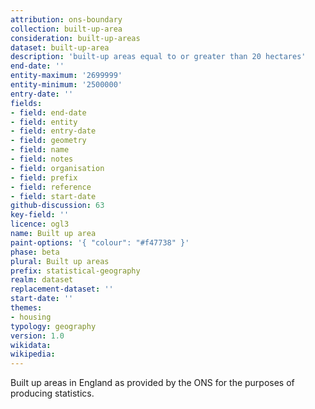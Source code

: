 ```yaml
---
attribution: ons-boundary
collection: built-up-area
consideration: built-up-areas
dataset: built-up-area
description: 'built-up areas equal to or greater than 20 hectares'
end-date: ''
entity-maximum: '2699999'
entity-minimum: '2500000'
entry-date: ''
fields:
- field: end-date
- field: entity
- field: entry-date
- field: geometry
- field: name
- field: notes
- field: organisation
- field: prefix
- field: reference
- field: start-date
github-discussion: 63
key-field: ''
licence: ogl3
name: Built up area
paint-options: '{ "colour": "#f47738" }'
phase: beta
plural: Built up areas
prefix: statistical-geography
realm: dataset
replacement-dataset: ''
start-date: ''
themes:
- housing
typology: geography
version: 1.0
wikidata: 
wikipedia: 
---
```


Built up areas in England as provided by the ONS for the purposes of producing statistics.
